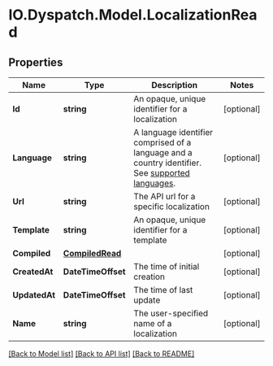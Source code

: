 
# IO.Dyspatch.Model.LocalizationRead

## Properties

Name | Type | Description | Notes
------------ | ------------- | ------------- | -------------
**Id** | **string** | An opaque, unique identifier for a localization | [optional] 
**Language** | **string** | A language identifier comprised of a language and a country identifier. See [supported languages](https://docs.dyspatch.io/localization/supported_languages/).  | [optional] 
**Url** | **string** | The API url for a specific localization | [optional] 
**Template** | **string** | An opaque, unique identifier for a template | [optional] 
**Compiled** | [**CompiledRead**](CompiledRead.md) |  | [optional] 
**CreatedAt** | **DateTimeOffset** | The time of initial creation | [optional] 
**UpdatedAt** | **DateTimeOffset** | The time of last update | [optional] 
**Name** | **string** | The user-specified name of a localization | [optional] 

[[Back to Model list]](../README.md#documentation-for-models)
[[Back to API list]](../README.md#documentation-for-api-endpoints)
[[Back to README]](../README.md)

